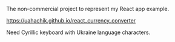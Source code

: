 The non-commercial project to represent my React app example.

https://uahachik.github.io/react_currency_converter

Need Cyrillic keyboard with Ukraine language characters.

